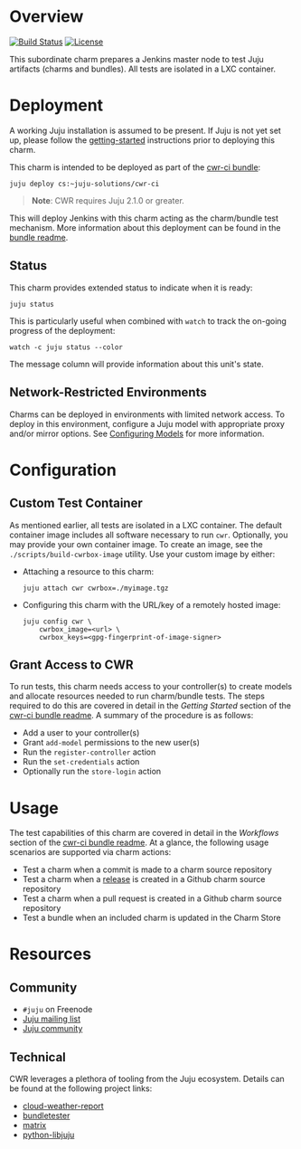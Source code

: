 <!--
  Licensed to the Apache Software Foundation (ASF) under one or more
  contributor license agreements.  See the NOTICE file distributed with
  this work for additional information regarding copyright ownership.
  The ASF licenses this file to You under the Apache License, Version 2.0
  (the "License"); you may not use this file except in compliance with
  the License.  You may obtain a copy of the License at

       http://www.apache.org/licenses/LICENSE-2.0

  Unless required by applicable law or agreed to in writing, software
  distributed under the License is distributed on an "AS IS" BASIS,
  WITHOUT WARRANTIES OR CONDITIONS OF ANY KIND, either express or implied.
  See the License for the specific language governing permissions and
  limitations under the License.
-->
# Overview
[![Build Status](https://travis-ci.org/juju-solutions/layer-cwr.svg?branch=master)](https://travis-ci.org/juju-solutions/layer-cwr)
[![License](https://img.shields.io/badge/License-Apache%202.0-blue.svg)](https://opensource.org/licenses/Apache-2.0)

This subordinate charm prepares a Jenkins master node to test Juju artifacts
(charms and bundles). All tests are isolated in a LXC container.


# Deployment

A working Juju installation is assumed to be present. If Juju is not yet set
up, please follow the [getting-started][] instructions prior to deploying this
charm.

This charm is intended to be deployed as part of the [cwr-ci bundle][]:

    juju deploy cs:~juju-solutions/cwr-ci

> **Note**: CWR requires Juju 2.1.0 or greater.

This will deploy Jenkins with this charm acting as the charm/bundle test
mechanism. More information about this deployment can be found in the
[bundle readme][cwr-ci bundle].

## Status
This charm provides extended status to indicate when it is ready:

    juju status

This is particularly useful when combined with `watch` to track the on-going
progress of the deployment:

    watch -c juju status --color

The message column will provide information about this unit's state.

## Network-Restricted Environments
Charms can be deployed in environments with limited network access. To deploy
in this environment, configure a Juju model with appropriate proxy and/or
mirror options. See [Configuring Models][] for more information.

[getting-started]: https://jujucharms.com/docs/stable/getting-started
[cwr-ci bundle]: https://jujucharms.com/u/juju-solutions/cwr-ci
[Configuring Models]: https://jujucharms.com/docs/stable/models-config


# Configuration

## Custom Test Container
As mentioned earlier, all tests are isolated in a LXC container. The default
container image includes all software necessary to run `cwr`. Optionally,
you may provide your own container image. To create an image, see the
`./scripts/build-cwrbox-image` utility. Use your custom image by either:

* Attaching a resource to this charm:

      juju attach cwr cwrbox=./myimage.tgz

* Configuring this charm with the URL/key of a remotely hosted image:

      juju config cwr \
          cwrbox_image=<url> \
          cwrbox_keys=<gpg-fingerprint-of-image-signer>

## Grant Access to CWR
To run tests, this charm needs access to your controller(s) to create models
and allocate resources needed to run charm/bundle tests. The steps required to
do this are covered in detail in the *Getting Started* section of the
[cwr-ci bundle readme][cwr-ci bundle]. A summary of the procedure is as
follows:

* Add a user to your controller(s)
* Grant `add-model` permissions to the new user(s)
* Run the `register-controller` action
* Run the `set-credentials` action
* Optionally run the `store-login` action


# Usage

The test capabilities of this charm are covered in detail in the *Workflows*
section of the [cwr-ci bundle readme][cwr-ci bundle]. At a glance, the
following usage scenarios are supported via charm actions:

* Test a charm when a commit is made to a charm source repository
* Test a charm when a [release][gh-release] is created in a Github charm source
repository
* Test a charm when a pull request is created in a Github charm source
repository
* Test a bundle when an included charm is updated in the Charm Store

[gh-release]: https://help.github.com/articles/creating-releases/


# Resources

## Community

- `#juju` on Freenode
- [Juju mailing list](https://lists.ubuntu.com/mailman/listinfo/juju)
- [Juju community](https://jujucharms.com/community)

## Technical

CWR leverages a plethora of tooling from the Juju ecosystem.
Details can be found at the following project links:

- [cloud-weather-report](https://github.com/juju-solutions/cloud-weather-report)
- [bundletester](https://github.com/juju-solutions/bundletester)
- [matrix](https://github.com/juju-solutions/matrix)
- [python-libjuju](https://github.com/juju/python-libjuju)
